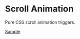 # Scroll Animation
Pure CSS scroll animation triggers.

[Sample](https://oliverbrotchie.github.io/css-scroll-animation/)
